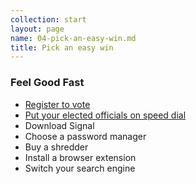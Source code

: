 ```yaml
---
collection: start
layout: page
name: 04-pick-an-easy-win.md
title: Pick an easy win
---
```



### Feel Good Fast
* [Register to vote](http://www.sos.ca.gov/elections/voter-registration/)
* [Put your elected officials on speed dial](https://www.schneier.com/blog/archives/2018/02/can_consumers_o.html)
* Download Signal
* Choose a password manager
* Buy a shredder
* Install a browser extension
* Switch your search engine
